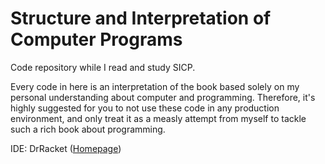 # Structure and Interpretation of Computer Programs

Code repository while I read and study SICP.

Every code in here is an interpretation of the book based solely on my personal understanding about computer and programming. Therefore, it's highly suggested for you to not use these code in any production environment, and only treat it as a measly attempt from myself to tackle such a rich book about programming.

IDE: DrRacket ([Homepage](https://racket-lang.org/))
